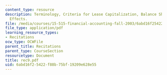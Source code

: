 ```yaml
---
content_type: resource
description: Terminology, Criteria for Lease Capitalization, Balance Sheet Equation
  Effects.
file: /media/courses/15-515-financial-accounting-fall-2003/6abd16f25422f88b75bf19209e628e55_rec9.pdf
file_type: application/pdf
learning_resource_types:
- Recitations
ocw_type: OCWFile
parent_title: Recitations
parent_type: CourseSection
resourcetype: Document
title: rec9.pdf
uid: 6abd16f2-5422-f88b-75bf-19209e628e55
---
```


